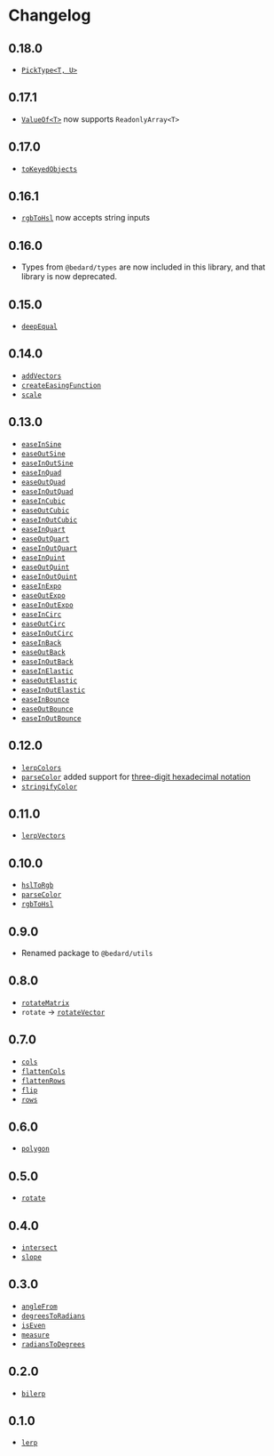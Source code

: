 # Changelog

## 0.18.0

- [`PickType<T, U>`](https://github.com/scottbedard/utils#picktypetu)

## 0.17.1

- [`ValueOf<T>`](https://github.com/scottbedard/utils#valueoft) now supports `ReadonlyArray<T>`

## 0.17.0

- [`toKeyedObjects`](https://github.com/scottbedard/utils#toKeyedObjects)

## 0.16.1

- [`rgbToHsl`](https://github.com/scottbedard/utils#rgbToHsl) now accepts string inputs

## 0.16.0

- Types from `@bedard/types` are now included in this library, and that library is now deprecated.

## 0.15.0

- [`deepEqual`](https://github.com/scottbedard/utils#deepEqual)

## 0.14.0

- [`addVectors`](https://github.com/scottbedard/utils#addVectors)
- [`createEasingFunction`](https://github.com/scottbedard/utils#createEasingFunction)
- [`scale`](https://github.com/scottbedard/utils#scale)

## 0.13.0

- [`easeInSine`](https://github.com/scottbedard/utils#easeInSine)
- [`easeOutSine`](https://github.com/scottbedard/utils#easeOutSine)
- [`easeInOutSine`](https://github.com/scottbedard/utils#easeInOutSine)
- [`easeInQuad`](https://github.com/scottbedard/utils#easeInQuad)
- [`easeOutQuad`](https://github.com/scottbedard/utils#easeOutQuad)
- [`easeInOutQuad`](https://github.com/scottbedard/utils#easeInOutQuad)
- [`easeInCubic`](https://github.com/scottbedard/utils#easeInCubic)
- [`easeOutCubic`](https://github.com/scottbedard/utils#easeOutCubic)
- [`easeInOutCubic`](https://github.com/scottbedard/utils#easeInOutCubic)
- [`easeInQuart`](https://github.com/scottbedard/utils#easeInQuart)
- [`easeOutQuart`](https://github.com/scottbedard/utils#easeOutQuart)
- [`easeInOutQuart`](https://github.com/scottbedard/utils#easeInOutQuart)
- [`easeInQuint`](https://github.com/scottbedard/utils#easeInQuint)
- [`easeOutQuint`](https://github.com/scottbedard/utils#easeOutQuint)
- [`easeInOutQuint`](https://github.com/scottbedard/utils#easeInOutQuint)
- [`easeInExpo`](https://github.com/scottbedard/utils#easeInExpo)
- [`easeOutExpo`](https://github.com/scottbedard/utils#easeOutExpo)
- [`easeInOutExpo`](https://github.com/scottbedard/utils#easeInOutExpo)
- [`easeInCirc`](https://github.com/scottbedard/utils#easeInCirc)
- [`easeOutCirc`](https://github.com/scottbedard/utils#easeOutCirc)
- [`easeInOutCirc`](https://github.com/scottbedard/utils#easeInOutCirc)
- [`easeInBack`](https://github.com/scottbedard/utils#easeInBack)
- [`easeOutBack`](https://github.com/scottbedard/utils#easeOutBack)
- [`easeInOutBack`](https://github.com/scottbedard/utils#easeInOutBack)
- [`easeInElastic`](https://github.com/scottbedard/utils#easeInElastic)
- [`easeOutElastic`](https://github.com/scottbedard/utils#easeOutElastic)
- [`easeInOutElastic`](https://github.com/scottbedard/utils#easeInOutElastic)
- [`easeInBounce`](https://github.com/scottbedard/utils#easeInBounce)
- [`easeOutBounce`](https://github.com/scottbedard/utils#easeOutBounce)
- [`easeInOutBounce`](https://github.com/scottbedard/utils#easeInOutBounce)

## 0.12.0

- [`lerpColors`](https://github.com/scottbedard/utils#lerpColors)
- [`parseColor`](https://github.com/scottbedard/utils#parseColor) added support for [three-digit hexadecimal notation](https://developer.mozilla.org/en-US/docs/Web/CSS/color_value#rgb_colors)
- [`stringifyColor`](https://github.com/scottbedard/utils#stringifyColor)

## 0.11.0

- [`lerpVectors`](https://github.com/scottbedard/utils#lerpVectors)

## 0.10.0

- [`hslToRgb`](https://github.com/scottbedard/utils#hslToRgb)
- [`parseColor`](https://github.com/scottbedard/utils#parseColor)
- [`rgbToHsl`](https://github.com/scottbedard/utils#rgbToHsl)
## 0.9.0

- Renamed package to `@bedard/utils`

## 0.8.0

- [`rotateMatrix`](https://github.com/scottbedard/utils#rotateMatrix)
- `rotate` -> [`rotateVector`](https://github.com/scottbedard/utils#rotateVector)

## 0.7.0

- [`cols`](https://github.com/scottbedard/utils#cols)
- [`flattenCols`](https://github.com/scottbedard/utils#flattenCols)
- [`flattenRows`](https://github.com/scottbedard/utils#flattenRows)
- [`flip`](https://github.com/scottbedard/utils#flip)
- [`rows`](https://github.com/scottbedard/utils#rows)

## 0.6.0

- [`polygon`](https://github.com/scottbedard/utils#polygon)

## 0.5.0

- [`rotate`](https://github.com/scottbedard/utils#rotate)

## 0.4.0

- [`intersect`](https://github.com/scottbedard/utils#intersect)
- [`slope`](https://github.com/scottbedard/utils#slope)
## 0.3.0

- [`angleFrom`](https://github.com/scottbedard/utils#angleFrom)
- [`degreesToRadians`](https://github.com/scottbedard/utils#degreesToRadians)
- [`isEven`](https://github.com/scottbedard/utils#isEven)
- [`measure`](https://github.com/scottbedard/utils#measure)
- [`radiansToDegrees`](https://github.com/scottbedard/utils#radiansToDegrees)
## 0.2.0

- [`bilerp`](https://github.com/scottbedard/utils#bilerp)

## 0.1.0

- [`lerp`](https://github.com/scottbedard/utils#lerp)
